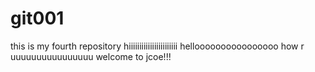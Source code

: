 # git001
this is my fourth repository
hiiiiiiiiiiiiiiiiiiiiiii
helloooooooooooooooo
how r uuuuuuuuuuuuuuuu
welcome to jcoe!!!
